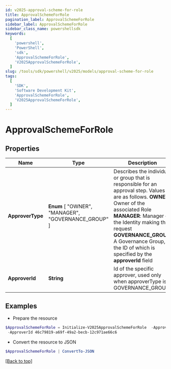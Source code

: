 ```yaml
---
id: v2025-approval-scheme-for-role
title: ApprovalSchemeForRole
pagination_label: ApprovalSchemeForRole
sidebar_label: ApprovalSchemeForRole
sidebar_class_name: powershellsdk
keywords:
  [
    'powershell',
    'PowerShell',
    'sdk',
    'ApprovalSchemeForRole',
    'V2025ApprovalSchemeForRole',
  ]
slug: /tools/sdk/powershell/v2025/models/approval-scheme-for-role
tags:
  [
    'SDK',
    'Software Development Kit',
    'ApprovalSchemeForRole',
    'V2025ApprovalSchemeForRole',
  ]
---
```


# ApprovalSchemeForRole

## Properties

| Name | Type | Description | Notes |
| --- | --- | --- | --- |
| **ApproverType** | **Enum** [ "OWNER", "MANAGER", "GOVERNANCE_GROUP" ] | Describes the individual or group that is responsible for an approval step. Values are as follows. **OWNER**: Owner of the associated Role **MANAGER**: Manager of the Identity making the request **GOVERNANCE_GROUP**: A Governance Group, the ID of which is specified by the **approverId** field | [optional] |
| **ApproverId** | **String** | Id of the specific approver, used only when approverType is GOVERNANCE_GROUP | [optional] |

## Examples

- Prepare the resource

```powershell
$ApprovalSchemeForRole = Initialize-V2025ApprovalSchemeForRole  -ApproverType GOVERNANCE_GROUP `
 -ApproverId 46c79819-a69f-49a2-becb-12c971ae66c6
```

- Convert the resource to JSON

```powershell
$ApprovalSchemeForRole | ConvertTo-JSON
```

[[Back to top]](#)
